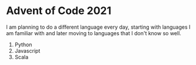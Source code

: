 # Advent of Code 2021

I am planning to do a different language every day, starting with languages I am familiar with and later moving to languages that I don't know so well.

1. Python
2. Javascript
3. Scala
